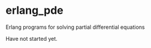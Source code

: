 erlang_pde
==========

Erlang programs for solving partial differential equations

Have not started yet.

